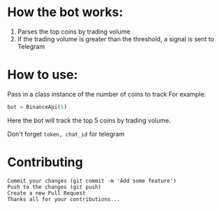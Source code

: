 # How the bot works:
1) Parses the top coins by trading volume
2) If the trading volume is greater than the threshold, a signal is sent to Telegram

# How to use:  
Pass in a class instance of the number of coins to track
For example: 
```python
bot = BinanceApi(5)
```
Here the bot will track the top 5 coins by trading volume.  
  
Don't forget `token, chat_id` for telegram  

# Contributing
```Fork this Repo
Commit your changes (git commit -m 'Add some feature')
Push to the changes (git push)  
Create a new Pull Request  
Thanks all for your contributions...
